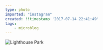 ```yaml
---
type: photo
imported: "instagram"
created: !!timestamp '2017-07-14 22:41:49'
tags:
    - microblog
---
```

![Lighthouse Park](/media/images/photos/2017/07/49aff1bb831019b5206443032ae83b4d.jpg)

